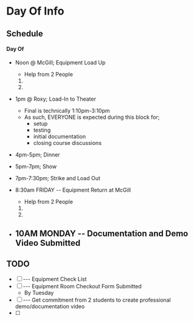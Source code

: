 # Day Of Info

## Schedule

#### Day Of

- Noon @ McGill; Equipment Load Up
    - Help from 2 People
    1.
    2.

- 1pm  @ Roxy;   Load-In to Theater
    - Final is technically 1:10pm-3:10pm
    - As such, EVERYONE is expected during this block for;
        - setup
        - testing
        - initial documentation
        - closing course discussions

- 4pm-5pm;   Dinner

- 5pm-7pm;   Show

- 7pm-7:30pm; Strike and Load Out

- 8:30am FRIDAY -- Equipment Return at McGill
    - Help from 2 People
    1.
    2.

- 10AM MONDAY -- Documentation and Demo Video Submitted
    -


## TODO

- [ ] --- Equipment Check List
- [ ] --- Equipment Room Checkout Form Submitted
    - By Tuesday
- [ ] --- Get commitment from 2 students to create professional demo/documentation video
- [ ] 
